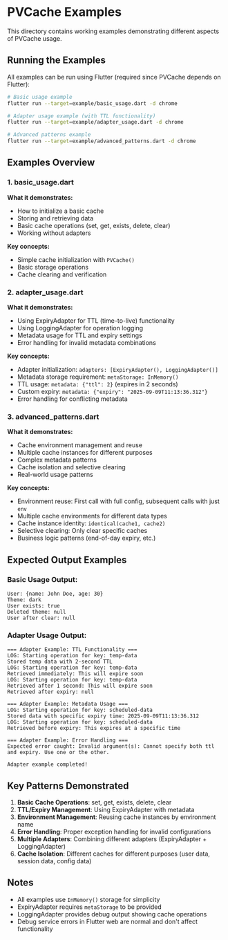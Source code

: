 # PVCache Examples

This directory contains working examples demonstrating different aspects of PVCache usage.

## Running the Examples

All examples can be run using Flutter (required since PVCache depends on Flutter):

```bash
# Basic usage example
flutter run --target=example/basic_usage.dart -d chrome

# Adapter usage example (with TTL functionality)
flutter run --target=example/adapter_usage.dart -d chrome

# Advanced patterns example
flutter run --target=example/advanced_patterns.dart -d chrome
```

## Examples Overview

### 1. basic_usage.dart
**What it demonstrates:**
- How to initialize a basic cache
- Storing and retrieving data
- Basic cache operations (set, get, exists, delete, clear)
- Working without adapters

**Key concepts:**
- Simple cache initialization with `PVCache()`
- Basic storage operations
- Cache clearing and verification

### 2. adapter_usage.dart
**What it demonstrates:**
- Using ExpiryAdapter for TTL (time-to-live) functionality
- Using LoggingAdapter for operation logging
- Metadata usage for TTL and expiry settings
- Error handling for invalid metadata combinations

**Key concepts:**
- Adapter initialization: `adapters: [ExpiryAdapter(), LoggingAdapter()]`
- Metadata storage requirement: `metaStorage: InMemory()`
- TTL usage: `metadata: {"ttl": 2}` (expires in 2 seconds)
- Custom expiry: `metadata: {"expiry": "2025-09-09T11:13:36.312"}`
- Error handling for conflicting metadata

### 3. advanced_patterns.dart
**What it demonstrates:**
- Cache environment management and reuse
- Multiple cache instances for different purposes
- Complex metadata patterns
- Cache isolation and selective clearing
- Real-world usage patterns

**Key concepts:**
- Environment reuse: First call with full config, subsequent calls with just `env`
- Multiple cache environments for different data types
- Cache instance identity: `identical(cache1, cache2)`
- Selective clearing: Only clear specific caches
- Business logic patterns (end-of-day expiry, etc.)

## Expected Output Examples

### Basic Usage Output:
```
User: {name: John Doe, age: 30}
Theme: dark
User exists: true
Deleted theme: null
User after clear: null
```

### Adapter Usage Output:
```
=== Adapter Example: TTL Functionality ===
LOG: Starting operation for key: temp-data
Stored temp data with 2-second TTL
LOG: Starting operation for key: temp-data
Retrieved immediately: This will expire soon
LOG: Starting operation for key: temp-data
Retrieved after 1 second: This will expire soon
Retrieved after expiry: null

=== Adapter Example: Metadata Usage ===
LOG: Starting operation for key: scheduled-data
Stored data with specific expiry time: 2025-09-09T11:13:36.312
LOG: Starting operation for key: scheduled-data
Retrieved before expiry: This expires at a specific time

=== Adapter Example: Error Handling ===
Expected error caught: Invalid argument(s): Cannot specify both ttl and expiry. Use one or the other.

Adapter example completed!
```

## Key Patterns Demonstrated

1. **Basic Cache Operations**: set, get, exists, delete, clear
2. **TTL/Expiry Management**: Using ExpiryAdapter with metadata
3. **Environment Management**: Reusing cache instances by environment name
4. **Error Handling**: Proper exception handling for invalid configurations
5. **Multiple Adapters**: Combining different adapters (ExpiryAdapter + LoggingAdapter)
6. **Cache Isolation**: Different caches for different purposes (user data, session data, config data)

## Notes

- All examples use `InMemory()` storage for simplicity
- ExpiryAdapter requires `metaStorage` to be provided
- LoggingAdapter provides debug output showing cache operations
- Debug service errors in Flutter web are normal and don't affect functionality

